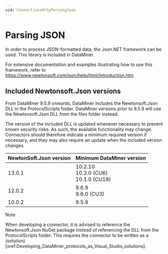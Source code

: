 ```yaml
---
uid: ConnectionsHttpParsingJson
---
```


# Parsing JSON

In order to process JSON-formatted data, the Json.NET framework can be used. This library is included in DataMiner.

For extensive documentation and examples illustrating how to use this framework, refer to https://www.newtonsoft.com/json/help/html/Introduction.htm

## Included Newtonsoft.Json versions

From DataMiner 9.5.9 onwards, DataMiner includes the Newtonsoft.Json DLL in the ProtocolScripts folder. DataMiner versions prior to 9.5.9 will use the Newtonsoft.Json DLL from the files folder instead.

The version of the included DLL is updated whenever necessary to prevent known security risks. As such, the available functionality may change. Connectors should therefore indicate a minimum required version if necessary, and they may also require an update when the included version changes.

| NewtonSoft.Json version | Minimum DataMiner version |
| -- | -- |
| 13.0.1 | 10.2.10<br>10.2.0 (CU6)<br>10.1.0 (CU18) |
| 12.0.2 | 9.6.9<br>9.6.0 (CU3) |
| 10.0.2 | 9.5.9 |

> [!NOTE]
> When developing a connector, it is advised to reference the Newtonsoft.Json NuGet package instead of referencing the DLL from the ProtocolScripts folder. This requires the connector to be written as a (solution)[xref:Developing_DataMiner_protocols_as_Visual_Studio_solutions].